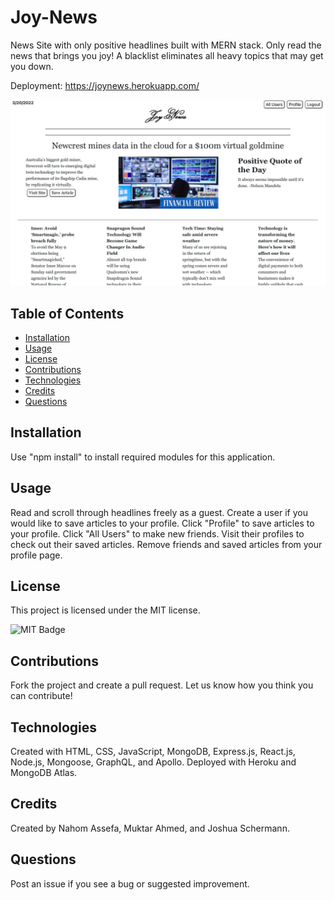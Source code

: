 # Joy-News
News Site with only positive headlines built with MERN stack. Only read the news that brings you joy! A blacklist eliminates all heavy topics that may get you down. 

Deployment: https://joynews.herokuapp.com/

![Joy News Screenshot](./client/public/screenshot.png)

## Table of Contents

- [Installation](#installation)
- [Usage](#usage)
- [License](#license)
- [Contributions](#contributions)
- [Technologies](#technologies)
- [Credits](#credits)
- [Questions](#questions)

## Installation

Use "npm install" to install required modules for this application. 

## Usage

Read and scroll through headlines freely as a guest. Create a user if you would like to save articles to your profile. Click "Profile" to save articles to your profile. Click "All Users" to make new friends. Visit their profiles to check out their saved articles. Remove friends and saved articles from your profile page. 

## License

This project is licensed under the MIT license.

![MIT Badge](https://img.shields.io/npm/l/f)

## Contributions

Fork the project and create a pull request. Let us know how you think you can contribute!

## Technologies

Created with HTML, CSS, JavaScript, MongoDB, Express.js, React.js, Node.js, Mongoose, GraphQL, and Apollo. Deployed with Heroku and MongoDB Atlas. 

## Credits

Created by Nahom Assefa, Muktar Ahmed, and Joshua Schermann.

## Questions

Post an issue if you see a bug or suggested improvement. 